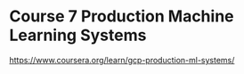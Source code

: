 # Course 7 Production Machine Learning Systems
https://www.coursera.org/learn/gcp-production-ml-systems/

